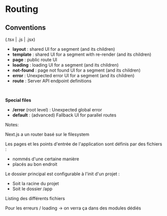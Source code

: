 <!-- .slide: class="with-code" -->

# Routing

## Conventions

(.tsx | .js | .jsx)

- **layout** : shared UI for a segment (and its children)
- **template** : shared UI for a segment with re-render (and its children)
- **page** : public route UI
- **loading** : loading UI for a segment (and its children)
- **not-found** : page not found UI for a segment (and its children)
- **error** : Unexpected error UI for a segment (and its children)
- **route** : Server API endpoint definitions

<div>
<br/>

**Special files**

- **/error** (root level) : Unexpected global error
- **default** : (advanced) Fallback UI for parallel routes
</div>
<!-- .element: class="fragment" data-fragment-index="1"-->

Notes:

Next.js a un router basé sur le filesystem

Les pages et les points d'entrée de l'application sont définis par des fichiers :

- nommés d'une certaine manière
- placés au bon endroit

Le dossier principal est configurable à l'init d'un projet :

- Soit la racine du projet
- Soit le dossier /app

Listing des différents fichiers

Pour les erreurs / loading -> on verra ça dans des modules dédiés

